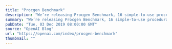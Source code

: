 ```yaml
---
title: "Procgen Benchmark"
description: "We’re releasing Procgen Benchmark, 16 simple-to-use procedurally-generated environments which provide a direct measure of how quickly a reinforcement learning agent learns generalizable skills."
summary: "We’re releasing Procgen Benchmark, 16 simple-to-use procedurally-generated environments which provide a direct measure of how quickly a reinforcement learning agent learns generalizable skills."
pubDate: "Tue, 03 Dec 2019 08:00:00 GMT"
source: "OpenAI Blog"
url: "https://openai.com/index/procgen-benchmark"
thumbnail: ""
---
```


